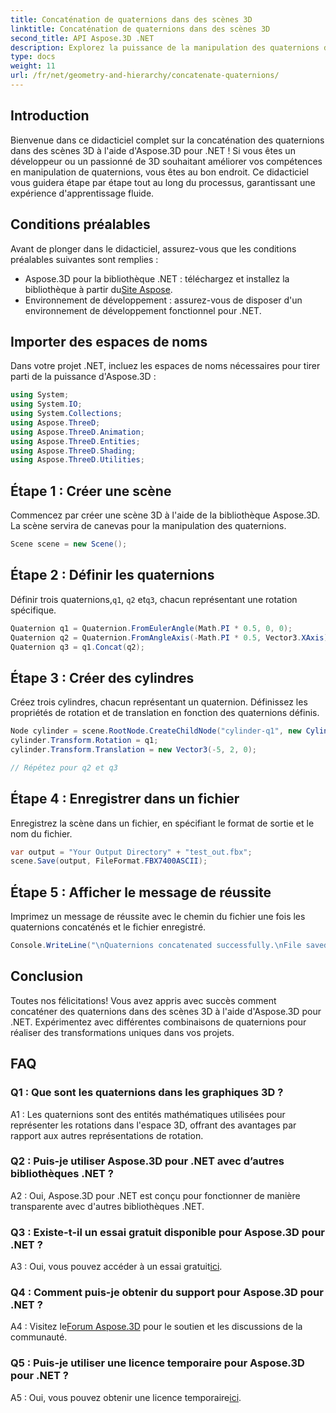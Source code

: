 ```yaml
---
title: Concaténation de quaternions dans des scènes 3D
linktitle: Concaténation de quaternions dans des scènes 3D
second_title: API Aspose.3D .NET
description: Explorez la puissance de la manipulation des quaternions dans les scènes 3D avec Aspose.3D pour .NET. Apprenez à concaténer les quaternions étape par étape pour des transformations immersives.
type: docs
weight: 11
url: /fr/net/geometry-and-hierarchy/concatenate-quaternions/
---
```

## Introduction

Bienvenue dans ce didacticiel complet sur la concaténation des quaternions dans des scènes 3D à l'aide d'Aspose.3D pour .NET ! Si vous êtes un développeur ou un passionné de 3D souhaitant améliorer vos compétences en manipulation de quaternions, vous êtes au bon endroit. Ce didacticiel vous guidera étape par étape tout au long du processus, garantissant une expérience d'apprentissage fluide.

## Conditions préalables

Avant de plonger dans le didacticiel, assurez-vous que les conditions préalables suivantes sont remplies :

-  Aspose.3D pour la bibliothèque .NET : téléchargez et installez la bibliothèque à partir du[Site Aspose](https://releases.aspose.com/3d/net/).
- Environnement de développement : assurez-vous de disposer d'un environnement de développement fonctionnel pour .NET.

## Importer des espaces de noms

Dans votre projet .NET, incluez les espaces de noms nécessaires pour tirer parti de la puissance d'Aspose.3D :

```csharp
using System;
using System.IO;
using System.Collections;
using Aspose.ThreeD;
using Aspose.ThreeD.Animation;
using Aspose.ThreeD.Entities;
using Aspose.ThreeD.Shading;
using Aspose.ThreeD.Utilities;
```

## Étape 1 : Créer une scène

Commencez par créer une scène 3D à l'aide de la bibliothèque Aspose.3D. La scène servira de canevas pour la manipulation des quaternions.

```csharp
Scene scene = new Scene();
```

## Étape 2 : Définir les quaternions

 Définir trois quaternions,`q1`, `q2` et`q3`, chacun représentant une rotation spécifique.

```csharp
Quaternion q1 = Quaternion.FromEulerAngle(Math.PI * 0.5, 0, 0);
Quaternion q2 = Quaternion.FromAngleAxis(-Math.PI * 0.5, Vector3.XAxis);
Quaternion q3 = q1.Concat(q2);
```

## Étape 3 : Créer des cylindres

Créez trois cylindres, chacun représentant un quaternion. Définissez les propriétés de rotation et de translation en fonction des quaternions définis.

```csharp
Node cylinder = scene.RootNode.CreateChildNode("cylinder-q1", new Cylinder(0.1, 1, 2));
cylinder.Transform.Rotation = q1;
cylinder.Transform.Translation = new Vector3(-5, 2, 0);

// Répétez pour q2 et q3
```

## Étape 4 : Enregistrer dans un fichier

Enregistrez la scène dans un fichier, en spécifiant le format de sortie et le nom du fichier.

```csharp
var output = "Your Output Directory" + "test_out.fbx";
scene.Save(output, FileFormat.FBX7400ASCII);
```

## Étape 5 : Afficher le message de réussite

Imprimez un message de réussite avec le chemin du fichier une fois les quaternions concaténés et le fichier enregistré.

```csharp
Console.WriteLine("\nQuaternions concatenated successfully.\nFile saved at " + output);
```

## Conclusion

Toutes nos félicitations! Vous avez appris avec succès comment concaténer des quaternions dans des scènes 3D à l'aide d'Aspose.3D pour .NET. Expérimentez avec différentes combinaisons de quaternions pour réaliser des transformations uniques dans vos projets.

## FAQ

### Q1 : Que sont les quaternions dans les graphiques 3D ?

A1 : Les quaternions sont des entités mathématiques utilisées pour représenter les rotations dans l'espace 3D, offrant des avantages par rapport aux autres représentations de rotation.

### Q2 : Puis-je utiliser Aspose.3D pour .NET avec d’autres bibliothèques .NET ?

A2 : Oui, Aspose.3D pour .NET est conçu pour fonctionner de manière transparente avec d'autres bibliothèques .NET.

### Q3 : Existe-t-il un essai gratuit disponible pour Aspose.3D pour .NET ?

 A3 : Oui, vous pouvez accéder à un essai gratuit[ici](https://releases.aspose.com/).

### Q4 : Comment puis-je obtenir du support pour Aspose.3D pour .NET ?

 A4 : Visitez le[Forum Aspose.3D](https://forum.aspose.com/c/3d/18) pour le soutien et les discussions de la communauté.

### Q5 : Puis-je utiliser une licence temporaire pour Aspose.3D pour .NET ?

 A5 : Oui, vous pouvez obtenir une licence temporaire[ici](https://purchase.aspose.com/temporary-license/).